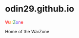 # odin29.github.io
<font color="#FF0000">W</font><font color="#FF8000">a</font><font color="#FFFF00">r</font><font color="#007940">Z</font><font color="#4040FF">o</font><font color="#A000C0">n</font><font color="#FF0000">e</font>


Home of the WarZone
